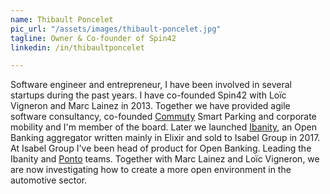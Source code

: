 ```yaml
---
name: Thibault Poncelet
pic_url: "/assets/images/thibault-poncelet.jpg"
tagline: Owner & Co-founder of Spin42
linkedin: /in/thibaultponcelet

---
```

Software engineer and entrepreneur, I have been involved in several startups during the past years.
I have co-founded Spin42 with Loïc Vigneron and Marc Lainez in 2013. Together we have provided agile software consultancy, co-founded <a href="https://www.commuty.net/">Commuty</a> Smart Parking and corporate mobility and I'm member of the board. Later we launched <a href="https://ibanity.com">Ibanity</a>, an Open Banking aggregator written mainly in Elixir and sold to Isabel Group in 2017. At Isabel Group I've been head of product for Open Banking. Leading the Ibanity and <a href="https://myponto.com">Ponto</a> teams.
Together with Marc Lainez and Loïc Vigneron, we are now investigating how to create a more open environment in the automotive sector.